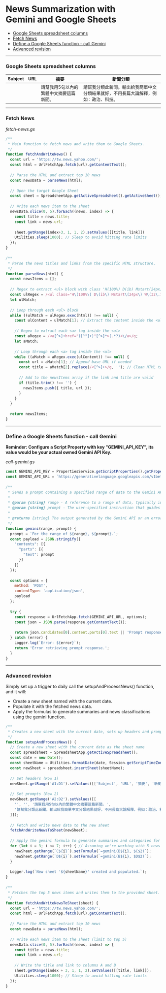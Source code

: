 <h1 style="display: flex; justify-content: space-between; align-items: center;">
    News Summarization with Gemini and Google Sheets
    <img src="CloudMile-logo.gif" alt="GIF" style="height: 2em;" />
</h1>

- [Google Sheets spreadsheet columns](#google-sheets-spreadsheet-columns)
- [Fetch News](#fetch-news)
- [Define a Google Sheets function - call Gemini](#define-a-google-sheets-function---call-gemini)
- [Advanced revision](#advanced-revision)
---
### Google Sheets spreadsheet columns
| Subject | URL | 摘要 | 新聞分類 |
|---------|-----|------|---------|
|         |     | 請幫我用5句以內的繁體中文摘要這篇新聞。 | 請幫我分類此新聞。輸出給我簡單中文分類結果就好，不用長篇大論解釋，例如：政治、科技。 |

---

### Fetch News
<em>fetch-news.gs</em>
```javascript
/**
 * Main function to fetch news and write them to Google Sheets.
 */
function fetchAndWriteNews() {
  const url = 'https://tw.news.yahoo.com/';
  const html = UrlFetchApp.fetch(url).getContentText();
  
  // Parse the HTML and extract top 10 news
  const newsData = parseNews(html);
  
  // Open the target Google Sheet
  const sheet = SpreadsheetApp.getActiveSpreadsheet().getActiveSheet();
  
  // Write each news item to the sheet
  newsData.slice(0, 5).forEach((news, index) => {
    const title = news.title;
    const link = news.url;
    
    sheet.getRange(index+3, 1, 1, 2).setValues([[title, link]])
    Utilities.sleep(1000); // Sleep to avoid hitting rate limits
  });
}

/**
 * Parse the news titles and links from the specific HTML structure.
 */
function parseNews(html) {
  const newsItems = [];
  
  // Regex to extract <ul> block with class 'H(100%) D(ib) Mstart(24px) W(32.7%)'
  const ulRegex = /<ul class="H\(100%\) D\(ib\) Mstart\(24px\) W\(32\.7%\)">([\s\S]*?)<\/ul>/g;
  let ulMatch;

  // Loop through each <ul> block
  while ((ulMatch = ulRegex.exec(html)) !== null) {
    const ulContent = ulMatch[1]; // Extract the content inside the <ul> tag

    // Regex to extract each <a> tag inside the <ul>
    const aRegex = /<a[^>]+href="([^"]+)"[^>]*>(.*?)<\/a>/g;
    let aMatch;

    // Loop through each <a> tag inside the <ul>
    while ((aMatch = aRegex.exec(ulContent)) !== null) {
      const url = aMatch[1]; // Append base URL if needed
      const title = aMatch[2].replace(/<[^>]+>/g, ''); // Clean HTML tags from the title

      // Add to the newsItems array if the link and title are valid
      if (title.trim() !== '') {
        newsItems.push({ title, url });
      }
    }
  }

  return newsItems;
}

```

---

### Define a Google Sheets function - call Gemini
<b>Reminder: Configure a Script Property with key "GEMINI_API_KEY", its value would be your actual owned Gemini API Key.</b>

<em>call-gemini.gs</em>
```javascript
const GEMINI_API_KEY = PropertiesService.getScriptProperties().getProperty("GEMINI_API_KEY"); // Replace with your Gemini API key
const GEMINI_API_URL = `https://generativelanguage.googleapis.com/v1beta/models/gemini-1.5-flash-latest:generateContent?key=${GEMINI_API_KEY}`; // Example endpoint

/**
 * Sends a prompt containing a specified range of data to the Gemini API and retrieves a summary.
 *
 * @param {string} range - A reference to a range of data, typically in a Google Sheets context.
 * @param {string} prompt - The user-specified instruction that guides the summary generation.
 * 
 * @returns {string} The output generated by the Gemini API or an error/fallback message.
 */
function gemini(range, prompt) {
  prompt = `For the range of ${range}, ${prompt}.`;
  const payload = JSON.stringify({
    "contents": [{
      "parts": [{
        "text": prompt
      }]
    }]
  });

  const options = {
    method: 'POST',
    contentType: 'application/json',
    payload
  };
  
  try {
    const response = UrlFetchApp.fetch(GEMINI_API_URL, options);
    const json = JSON.parse(response.getContentText());

    return json.candidates[0].content.parts[0].text || 'Prompt response unavailable.';
  } catch (error) {
    Logger.log(`Error: ${error}`);
    return 'Error retrieving prompt response.';
  }
}
```
---

### Advanced revision

Simply set up a trigger to daily call the setupAndProcessNews() function, and it will:
- Create a new sheet named with the current date.
- Populate it with the fetched news data.
- Apply the formulas to generate summaries and news classifications using the gemini function.

```javascript
/**
 * Creates a new sheet with the current date, sets up headers and prompts, and processes news data.
 */
function setupAndProcessNews() {
  // Create a new sheet with the current date as the sheet name
  const spreadsheet = SpreadsheetApp.getActiveSpreadsheet();
  const date = new Date();
  const sheetName = Utilities.formatDate(date, Session.getScriptTimeZone(), 'yyyy-MM-dd');
  const newSheet = spreadsheet.insertSheet(sheetName);
  
  // Set headers (Row 1)
  newSheet.getRange('A1:D1').setValues([['Subject', 'URL', '摘要', '新聞分類']]);
  
  // Set prompts (Row 2)
  newSheet.getRange('A2:D2').setValues([[
    '', '', '請幫我用5句以內的繁體中文摘要這篇新聞。', 
    '請幫我分類此新聞。輸出給我簡單中文分類結果就好，不用長篇大論解釋，例如：政治、科技。'
  ]]);

  // Fetch and write news data to the new sheet
  fetchAndWriteNewsToSheet(newSheet);
  
  // Apply the gemini formula to generate summaries and categories for the news items
  for (let i = 3; i <= 7; i++) { // Assuming we're working with 5 news items
    newSheet.getRange(`C${i}`).setFormula(`=gemini(B${i}, $C$2)`);
    newSheet.getRange(`D${i}`).setFormula(`=gemini(B${i}, $D$2)`);
  }
  
  Logger.log(`New sheet '${sheetName}' created and populated.`);
}

/**
 * Fetches the top 5 news items and writes them to the provided sheet.
 */
function fetchAndWriteNewsToSheet(sheet) {
  const url = 'https://tw.news.yahoo.com/';
  const html = UrlFetchApp.fetch(url).getContentText();
  
  // Parse the HTML and extract top 10 news
  const newsData = parseNews(html);
  
  // Write each news item to the sheet (limit to top 5)
  newsData.slice(0, 5).forEach((news, index) => {
    const title = news.title;
    const link = news.url;
    
    // Write the title and link to columns A and B
    sheet.getRange(index + 3, 1, 1, 2).setValues([[title, link]]);
    Utilities.sleep(1000); // Sleep to avoid hitting rate limits
  });
}
```